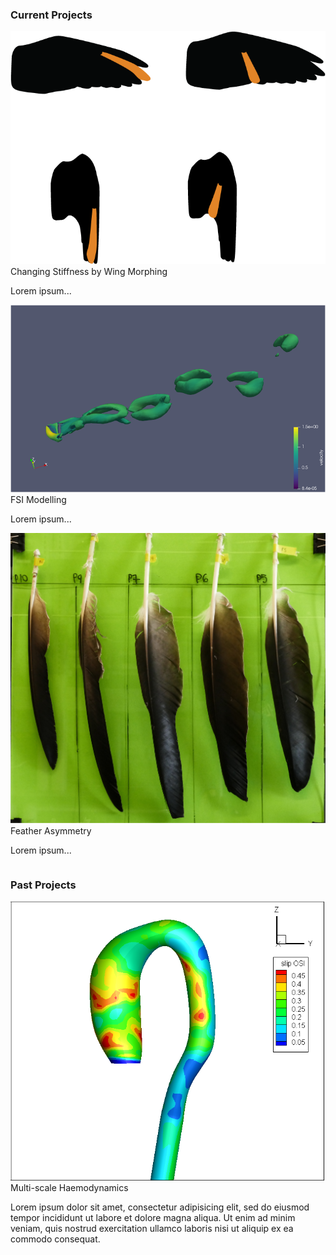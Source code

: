 <html>
<head>
<meta name="viewport" content="width=device-width, initial-scale=1">
<style>
  
* {
  box-sizing: border-box;
}

.column {
  float: left;
  width: 33.33%;
  padding: 5px;
}

/* Clearfix (clear floats) */
.row::after {
  content: "";
  clear: both;
  display: table;
}

.container {
  position: relative;
  width: 100%;
}

.image {
  display: block;
  width: 100%;
  height: auto;
}

.overlay {
  position: absolute;
  top: 0;
  bottom: 0;
  left: 0;
  right: 0;
  height: 100%;
  width: 100%;
  opacity: 0;
  transition: .5s ease;
  background-color: #2AAD95;
}

.active, .container:hover .overlay {
  opacity: 1;
}

.text {
  color: white;
  font-size: 16px;
  position: absolute;
  top: 50%;
  left: 50%;
  -webkit-transform: translate(-50%, -50%);
  -ms-transform: translate(-50%, -50%);
  transform: translate(-50%, -50%);
  text-align: center;
}

/* Expandable text container */
.content {
  position: relative;
  padding: 0 12px;
  display: none;
  overflow: hidden;
  background-color: #f1f1f1;
  width:100%
}

</style>
</head>
<body>

<h3>Current Projects</h3>

<div class="row">
  <div class="column">
    <div class="container">
      <img src="/images/ffint.png" alt="ffint" class="image">
      <div class="overlay">
        <div class="text">Changing Stiffness by Wing Morphing</div>
      </div>
    </div>
    <div class="content">
      <p>Lorem ipsum...</p>
    </div>
  </div>
  <div class="column">
    <div class="container">
      <img src="/images/Q criterion.png" alt="cfd" class="image">
      <div class="overlay">
        <div class="text">FSI Modelling</div>
      </div>
    </div>
    <div class="content">
      <p>Lorem ipsum...</p>
    </div>
  </div>
  <div class="column">
    <div class="container">
      <img src="/images/feathers.JPG" alt="momocs" class="image">
      <div class="overlay">
        <div class="text">Feather Asymmetry</div>
      </div>
    </div>
    <div class="content">
      <p>Lorem ipsum...</p>
    </div>
  </div>
</div>

<h3>Past Projects</h3>

<div class="row">
  <div class="column">
    <div class="container">
      <img src="/images/sliposi.png" alt="aorta" class="image">
      <div class="overlay">
        <div class="text">Multi-scale Haemodynamics</div>
      </div>
    </div>
    <div class="content">
      <p>Lorem ipsum dolor sit amet, consectetur adipisicing elit, sed do eiusmod tempor incididunt ut labore et dolore magna       aliqua. Ut enim ad minim veniam, quis nostrud exercitation ullamco laboris nisi ut aliquip ex ea commodo consequat.</p>
    </div>
  </div>
</div>

<script>
var coll = document.getElementsByClassName("container");
var i;
for (i = 0; i < coll.length; i++) {
  coll[i].addEventListener("click", function() {
    this.classList.toggle("active");
    var content = this.nextElementSibling;
    if (content.style.display === "block") {
      content.style.display = "none";
    } else {
      content.style.display = "block";
    }
  });
}
</script>

</body>
</html>
